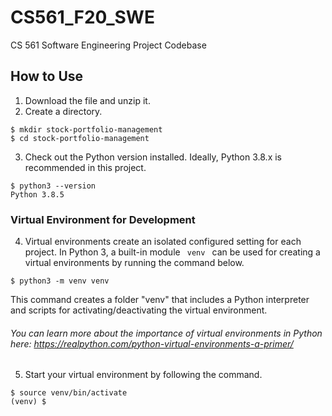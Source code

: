 # CS561_F20_SWE
CS 561 Software Engineering Project Codebase

## How to Use
1. Download the file and unzip it.
2. Create a directory.

```terminal
$ mkdir stock-portfolio-management
$ cd stock-portfolio-management
```

3. Check out the Python version installed. Ideally, Python 3.8.x is recommended in this project.
```terminal
$ python3 --version
Python 3.8.5
```
### Virtual Environment for Development
4. Virtual environments create an isolated configured setting for each project. In Python 3, a built-in module <code> venv </code> can be used for creating a virtual environments by running the command below.
```terminal
$ python3 -m venv venv
```
This command creates a folder "venv" that includes a Python interpreter and scripts for activating/deactivating the virtual environment. 
###### You can learn more about the importance of virtual environments in Python here: https://realpython.com/python-virtual-environments-a-primer/

5. Start your virtual environment by following the command. 
```terminal
$ source venv/bin/activate
(venv) $
```

